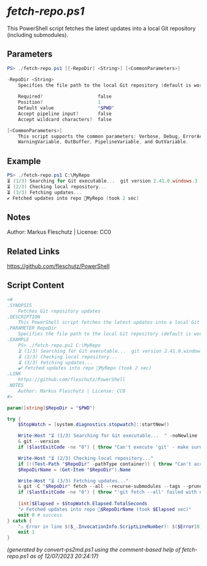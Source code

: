 *fetch-repo.ps1*
================

This PowerShell script fetches the latest updates into a local Git repository (including submodules).

Parameters
----------
```powershell
PS> ./fetch-repo.ps1 [[-RepoDir] <String>] [<CommonParameters>]

-RepoDir <String>
    Specifies the file path to the local Git repository (default is working directory).
    
    Required?                    false
    Position?                    1
    Default value                "$PWD"
    Accept pipeline input?       false
    Accept wildcard characters?  false

[<CommonParameters>]
    This script supports the common parameters: Verbose, Debug, ErrorAction, ErrorVariable, WarningAction, 
    WarningVariable, OutBuffer, PipelineVariable, and OutVariable.
```

Example
-------
```powershell
PS> ./fetch-repo.ps1 C:\MyRepo
⏳ (1/3) Searching for Git executable...  git version 2.41.0.windows.3
⏳ (2/3) Checking local repository...
⏳ (3/3) Fetching updates...
✔️ Fetched updates into repo 📂MyRepo (took 2 sec)

```

Notes
-----
Author: Markus Fleschutz | License: CC0

Related Links
-------------
https://github.com/fleschutz/PowerShell

Script Content
--------------
```powershell
<#
.SYNOPSIS
	Fetches Git repository updates
.DESCRIPTION
	This PowerShell script fetches the latest updates into a local Git repository (including submodules).
.PARAMETER RepoDir
	Specifies the file path to the local Git repository (default is working directory).
.EXAMPLE
	PS> ./fetch-repo.ps1 C:\MyRepo
	⏳ (1/3) Searching for Git executable...  git version 2.41.0.windows.3
	⏳ (2/3) Checking local repository...
	⏳ (3/3) Fetching updates...
	✔️ Fetched updates into repo 📂MyRepo (took 2 sec)
.LINK
	https://github.com/fleschutz/PowerShell
.NOTES
	Author: Markus Fleschutz | License: CC0
#>

param([string]$RepoDir = "$PWD")

try {
	$StopWatch = [system.diagnostics.stopwatch]::startNew()

	Write-Host "⏳ (1/3) Searching for Git executable...  " -noNewline
	& git --version
	if ($lastExitCode -ne "0") { throw "Can't execute 'git' - make sure Git is installed and available" }

	Write-Host "⏳ (2/3) Checking local repository..."
	if (!(Test-Path "$RepoDir" -pathType container)) { throw "Can't access folder: $RepoDir" }
	$RepoDirName = (Get-Item "$RepoDir").Name

	Write-Host "⏳ (3/3) Fetching updates..."
	& git -C "$RepoDir" fetch --all --recurse-submodules --tags --prune --prune-tags --force --quiet
	if ($lastExitCode -ne "0") { throw "'git fetch --all' failed with exit code $lastExitCode" }
	
	[int]$Elapsed = $StopWatch.Elapsed.TotalSeconds
	"✔️ Fetched updates into repo 📂$RepoDirName (took $Elapsed sec)"
	exit 0 # success
} catch {
	"⚠️ Error in line $($_.InvocationInfo.ScriptLineNumber): $($Error[0])"
	exit 1
}
```

*(generated by convert-ps2md.ps1 using the comment-based help of fetch-repo.ps1 as of 12/07/2023 20:24:17)*
